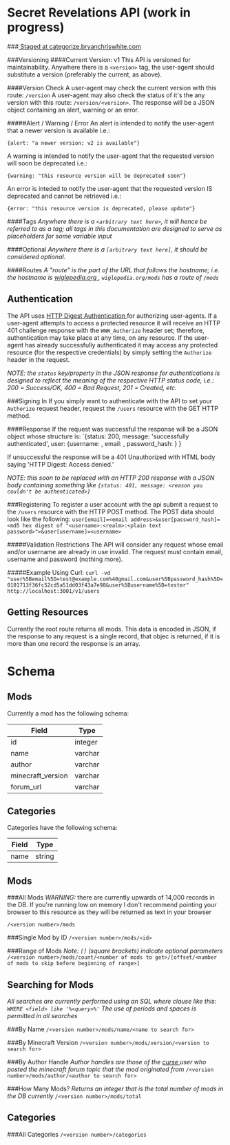 Secret Revelations API (work in progress)
===================
###[ Staged at categorize.bryanchriswhite.com ]( http://categorize.bryanchriswhite.com )

###Versioning
####Current Version: v1
This API is versioned for maintainability. Anywhere there is a `<version>` tag, the user-agent should substitute a version (preferably the current, as above).

####Version Check
A user-agent may check the current version with this route: `/version`
A user-agent may also check the status of it's the any version with this route: `/version/<version>`. The response will be a JSON object containing an alert, warning or an error.

#####Alert / Warning / Error
An alert is intended to notify the user-agent that a newer version is available i.e.:

`{alert: "a newer version: v2 is available"}`

A warning is intended to notify the user-agent that the requested version will soon be deprecated i.e.:

`{warning: "this resource version will be deprecated soon"}`

An error is inteded to notify the user-agent that the requested version IS deprecated and cannot be retrieved i.e.:

`{error: "this resource version is deprecated, please update"}`

####Tags
_Anywhere there is a `<arbitrary text here>`, it will hence be referred to as a tag; all tags in this documentation are designed to serve as placeholders for some variable input_

####Optional
_Anywhere there is a `[arbitrary text here]`, it should be considered optional._

####Routes
_A "route" is the part of the URL that follows the hostname; i.e. the hostname is [ wiglepedia.org ]( wiglepedia.org ), `wiglepedia.org/mods` has a route of `/mods`_

Authentication
--------------
The API uses [ HTTP Digest Authentication ]( http://en.wikipedia.org/wiki/Http_digest_authentication ) for authorizing user-agents. If a user-agent attempts to access a protected resource it will receive an HTTP 401 challenge response with the `WWW_Authorize` header set; therefore, authentication may take place at any time, on any resource. If the user-agent has already successfully authenticated it may access any protected resource (for the respective credentials) by simply setting the `Authorize` header in the request.

_NOTE: the `status` key/property in the JSON response for authentications is designed to reflect the meaning of the respective HTTP status code, i.e.: 200 = Success/OK, 400 = Bad Request, 201 = Created, etc._

###Signing In
If you simply want to authenticate with the API to set your `Authorize` request header, request the `/users` resource with the GET HTTP method.

####Response
If the request was successful the response will be a JSON object whose structure is:
`{status: 200, message: 'successfully authenticated', user: {username: <username>, email: <email>, password_hash: <password hash>} }

If unsuccessful the response will be a 401 Unauthorized with HTML body saying 'HTTP Digest: Access denied.'

_NOTE: this soon to be replaced with an HTTP 200 response with a JSON body containing something like `{status: 401, message: <reason you couldn't be authenticated>}`_

###Registering
To register a user account with the api submit a request to the `/users` resource with the HTTP POST method. The POST data should look like the following:
`user[email]=<email address>&user[password_hash]=<md5 hex digest of "<username>:<realm>:<plain text password>">&user[username]=<username>`

#####Validation Restrictions
The API will consider any request whose email and/or username are already in use invalid. The request must contain email, username and password (nothing more).

#####Example Using Curl:
`curl -vd "user%5Bemail%5D=test@example.com%40gmail.com&user%5Bpassword_hash%5D=0101713f36fc52cd5a51dd03f43a7e98&user%5Busername%5D=tester" http://localhost:3001/v1/users`


Getting Resources
------------
Currently the root route returns all mods. This data is encoded in JSON, if the response to any request is a single record, that objec is returned, if it is more than one record the response is an array.

Schema
======

Mods
----
Currently a mod has the following schema:

| Field             | Type    |
|-------------------|---------|
| id                | integer |
| name              | varchar |
| author            | varchar |
| minecraft_version | varchar |
| forum_url         | varchar |

Categories
----------
Categories have the following schema:

| Field             | Type    |
|-------------------|---------|
| name              | string  |

Mods
----

###All Mods
*WARNING:* there are currently upwards of 14,000 records in the DB. If you're running low on memory I don't recommend pointing your browser to this resource as they will be returned as text in your browser

`/<version number>/mods`

###Single Mod by ID
`/<version number>/mods/<id>`

###Range of Mods
_Note: `[]` (square brackets) indicate optional parameters_
`/<version number>/mods/count/<number of mods to get>/[offset/<number of mods to skip before beginning of range>]`

Searching for Mods
------------------
_All searches are currently performed using an SQL where clause like this: `WHERE <field> like '%<query>%'`_
_The use of periods and spaces is permitted in all searches_

###By Name
`/<version number>/mods/name/<name to search for>`

###By Minecraft Version
`/<version number>/mods/version/<version to search for>`

###By Author Handle
_Author handles are those of the [ curse ]( http://www.curse.com/ ) user who posted the minecraft forum topic that the mod originated from_
`/<version number>/mods/author/<author to search for>`

###How Many Mods?
_Returns an integer that is the total number of mods in the DB currently_
`/<version number>/mods/total`

Categories
----------

###All Categories
`/<version number>/categories`
